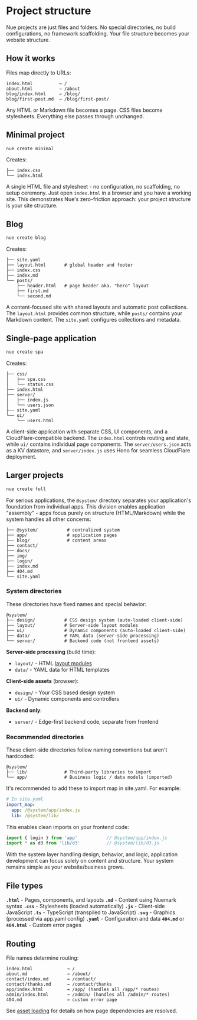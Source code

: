 
# Project structure
Nue projects are just files and folders. No special directories, no build configurations, no framework scaffolding. Your file structure becomes your website structure.

## How it works

Files map directly to URLs:

```
index.html          → /
about.html          → /about
blog/index.html     → /blog/
blog/first-post.md  → /blog/first-post/
```

Any HTML or Markdown file becomes a page. CSS files become stylesheets. Everything else passes through unchanged.

## Minimal project

```bash
nue create minimal
```

Creates:

```
├── index.css
└── index.html
```

A single HTML file and stylesheet - no configuration, no scaffolding, no setup ceremony. Just open `index.html` in a browser and you have a working site. This demonstrates Nue's zero-friction approach: your project structure is your site structure.


## Blog

```bash
nue create blog
```
Creates:

```
├── site.yaml
├── layout.html       # global header and footer
├── index.css
├── index.md
└── posts/
    ├── header.html   # page header aka. "hero" layout
    ├── first.md
    └── second.md
```

A content-focused site with shared layouts and automatic post collections. The `layout.html` provides common structure, while `posts/` contains your Markdown content. The `site.yaml` configures collections and metadata.


## Single-page application

```bash
nue create spa
```

Creates:

```
├── css/
│   ├── spa.css
│   └── status.css
├── index.html
├── server/
│   ├── index.js
│   └── users.json
├── site.yaml
└── ui/
    └── users.html
```

A client-side application with separate CSS, UI components, and a CloudFlare-compatible backend. The `index.html` controls routing and state, while `ui/` contains individual page components. The `server/users.json` acts as a KV datastore, and `server/index.js` uses Hono for seamless CloudFlare deployment.



## Larger projects

```bash
nue create full
```

For serious applications, the `@system/` directory separates your application's foundation from individual apps. This division enables application "assembly" - apps focus purely on structure (HTML/Markdown) while the system handles all other concerns:

```
├── @system/           # centralized system
├── app/               # application pages
├── blog/              # content areas
├── contact/
├── docs/
├── img/
├── login/
├── index.md
├── 404.md
└── site.yaml
```

### System directories

These directories have fixed names and special behavior:

```
@system/
├── design/           # CSS design system (auto-loaded client-side)
├── layout/           # Server-side layout modules
├── ui/               # Dynamic components (auto-loaded client-side)
├── data/             # YAML data (server-side processing)
└── server/           # Backend code (not frontend assets)
```

**Server-side processing** (build time):

- `layout/` - HTML [layout modules](/docs/layout-system)
- `data/` - YAML data for HTML templates


**Client-side assets** (browser):

- `design/` - Your CSS based design system
- `ui/` - Dynamic components and controllers

**Backend only**:
- `server/` - Edge-first backend code, separate from frontend


### Recommended directories
These client-side directories follow naming conventions but aren't hardcoded:

```
@system/
├── lib/              # Third-party libraries to import
└── app/              # Business logic / data models (imported)
```

It's recommended to add these to import map in site.yaml. For example:

```yaml
# In site.yaml
import_map:
  app: /@system/app/index.js
  lib: /@system/lib/
```

This enables clean imports on your frontend code:

```javascript
import { login } from 'app'           // @system/app/index.js
import * as d3 from 'lib/d3'          // @system/lib/d3.js
```

With the system layer handling design, behavior, and logic, application development can focus solely on content and structure. Your system remains simple as your website/business grows.


## File types

**`.html`** - Pages, components, and layouts
**`.md`** - Content using Nuemark syntax
**`.css`** - Stylesheets (loaded automatically)
**`.js`** - Client-side JavaScript
**`.ts`** - TypeScript (transpiled to JavaScript)
**`.svg`** - Graphics (processed via app.yaml config)
**`.yaml`** - Configuration and data
**`404.md`** or **`404.html`** - Custom error pages


## Routing
File names determine routing:

```
index.html             → /
about.md               → /about/
contact/index.md       → /contact/
contact/thanks.md      → /contact/thanks
app/index.html         → /app/ (handles all /app/* routes)
admin/index.html       → /admin/ (handles all /admin/* routes)
404.md                 → custom error page
```

See [asset loading](/docs/asset-loading) for details on how page dependencies are resolved.


